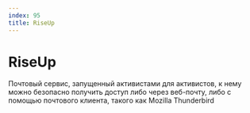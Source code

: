 ```yaml
---
index: 95
title: RiseUp
---
```

# RiseUp

Почтовый сервис, запущенный активистами для активистов, к нему можно безопасно получить доступ либо через веб-почту, либо с помощью почтового клиента, такого как Mozilla Thunderbird